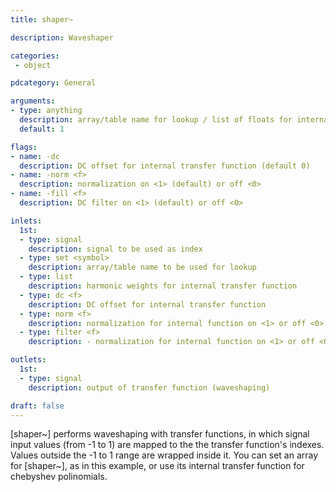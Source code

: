 ```yaml
---
title: shaper~

description: Waveshaper

categories:
 - object

pdcategory: General

arguments:
- type: anything
  description: array/table name for lookup / list of floats for internal transfer function.
  default: 1

flags:
- name: -dc
  description: DC offset for internal transfer function (default 0)
- name: -norm <f>
  description: normalization on <1> (default) or off <0>
- name: -fill <f>
  description: DC filter on <1> (default) or off <0>

inlets: 
  1st:
  - type: signal
    description: signal to be used as index
  - type: set <symbol>
    description: array/table name to be used for lookup
  - type: list
    description: harmonic weights for internal transfer function
  - type: dc <f>
    description: DC offset for internal transfer function
  - type: norm <f>
    description: normalization for internal function on <1> or off <0>
  - type: filter <f>
    description: - normalization for internal function on <1> or off <0>

outlets:
  1st:
  - type: signal
    description: output of transfer function (waveshaping)

draft: false
---
```


[shaper~] performs waveshaping with transfer functions, in which signal input values (from -1 to 1) are mapped to the the transfer function's indexes. Values outside the -1 to 1 range are wrapped inside it.
You can set an array for [shaper~], as in this example, or use its internal transfer function for chebyshev polinomials.
